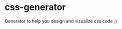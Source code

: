 # css-generator

Generator to help you design and visualize css code ;)

<!-- inpired in https://www.cssportal.com/css3-button-generator/ -->
